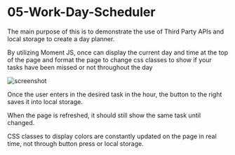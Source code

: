# 05-Work-Day-Scheduler
The main purpose of this is to demonstrate the use of Third Party APIs and local storage to create a day planner.<p>
By utilizing Moment JS, once can display the current day and time at the top of the page and format the page to change css classes to show if your tasks have been missed or not throughout the day<p>
<img src="https://i.ibb.co/ZLTZvGv/screenshot-1.png" alt="screenshot"><p><p>
Once the user enters in the desired task in the hour, the button to the right saves it into local storage.<p>
When the page is refreshed, it should still show the same task until changed.<p>
CSS classes to display colors are constantly updated on the page in real time, not through button press or local storage.
